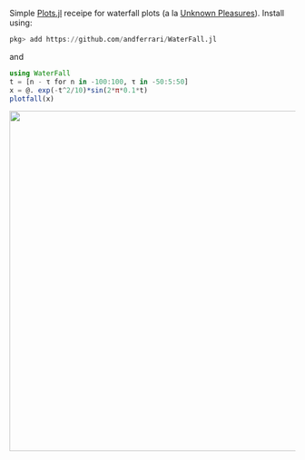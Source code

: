 Simple [Plots.jl](https://github.com/JuliaPlots/Plots.jl) receipe for waterfall plots 
(a la [Unknown Pleasures](https://en.wikipedia.org/wiki/Unknown_Pleasures)). Install using:
```julia
pkg> add https://github.com/andferrari/WaterFall.jl
```
and
```julia
using WaterFall
t = [n - τ for n in -100:100, τ in -50:5:50]
x = @. exp(-t^2/10)*sin(2*π*0.1*t)
plotfall(x)
```
<img src="https://user-images.githubusercontent.com/8927904/149405910-5f054f17-741b-4327-8b6a-a651c25ed825.png" width="600">
